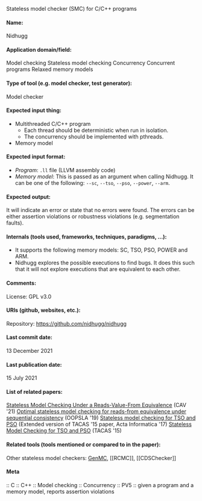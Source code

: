 Stateless model checker (SMC) for C/C++ programs

#### Name:
Nidhugg

#### Application domain/field:
Model checking
Stateless model checking
Concurrency
Concurrent programs
Relaxed memory models

#### Type of tool (e.g. model checker, test generator):
Model checker

#### Expected input thing:
- Multithreaded C/C++ program
	- Each thread should be deterministic when run in isolation.
	- The concurrency should be implemented with pthreads.
- Memory model

#### Expected input format:
- *Program*: `.ll` file (LLVM assembly code)
- *Memory model*: This is passed as an argument when calling Nidhugg. It can be one of the following: `--sc`, `--tso`, `--pso`, `--power`, `--arm`.

#### Expected output:
It will indicate an error or state that no errors were found.
The errors can be either assertion violations or robustness violations (e.g. segmentation faults).

#### Internals (tools used, frameworks, techniques, paradigms, ...):
- It supports the following memory models: SC, TSO, PSO, POWER and ARM.
- Nidhugg explores the possible executions to find bugs. It does this such that it will not explore executions that are equivalent to each other.

#### Comments:
License: GPL v3.0

#### URIs (github, websites, etc.):
Repository: https://github.com/nidhugg/nidhugg

#### Last commit date:
13 December 2021

#### Last publication date:
15 July 2021

#### List of related papers:
[Stateless Model Checking Under a Reads-Value-From Equivalence](https://doi.org/10.1007/978-3-030-81685-8_16) (CAV '21)
[Optimal stateless model checking for reads-from equivalence under sequential consistency](https://doi.org/10.1145/3360576) (OOPSLA '19)
[Stateless model checking for TSO and PSO](https://doi.org/10.1007/s00236-016-0275-0) (Extended version of TACAS '15 paper, Acta Informatica '17)
[Stateless Model Checking for TSO and PSO](https://doi.org/10.1007/978-3-662-46681-0_28) (TACAS '15)

#### Related tools (tools mentioned or compared to in the paper):
Other stateless model checkers: [GenMC](Checkers/GenMC.md), [[RCMC]], [[CDSChecker]]

#### Meta
:: C
:: C++
:: Model checking
:: Concurrency
:: PV5 :: given a program and a memory model, reports assertion violations